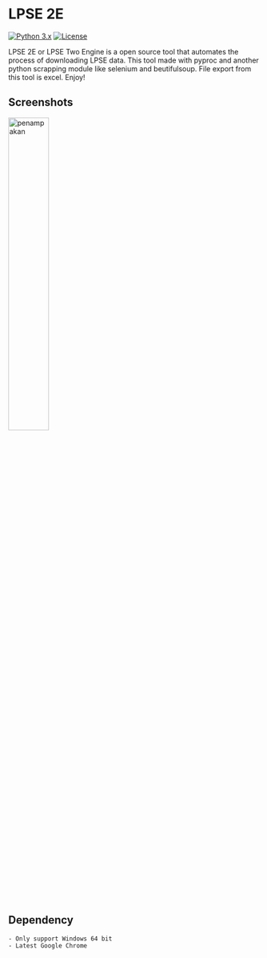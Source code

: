 # LPSE 2E

[![Python 3.x](https://img.shields.io/badge/python-3.x-yellow.svg)](https://www.python.org/)
[![License](https://img.shields.io/badge/license-MIT-red.svg)](https://raw.githubusercontent.com/seimpairiyun/LPSE-E2/master/LICENSE) 

LPSE 2E or LPSE Two Engine is a open source tool that automates the process of downloading LPSE data. This tool made with pyproc and another python scrapping module like selenium and beutifulsoup. File export from this tool is excel. Enjoy!

## Screenshots
<img src="https://i.ibb.co/rFgdqDh/LPSE-2E.png" width="40%"  alt="penampakan">

## Dependency
```
- Only support Windows 64 bit
- Latest Google Chrome 
```
